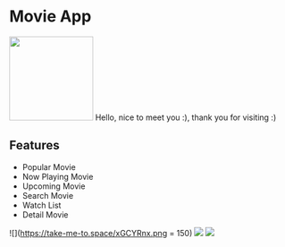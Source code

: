 # Movie App
<img src="https://take-me-to.space/7f5Uj3e.png" width="150">
Hello, nice to meet you :), thank you for visiting :)

## Features

- Popular Movie
- Now Playing Movie
- Upcoming Movie
- Search Movie
- Watch List
- Detail Movie 

![](https://take-me-to.space/xGCYRnx.png = 150)
![](https://take-me-to.space/yhemmGq.png)
![](https://take-me-to.space/kTpALx4.png)
